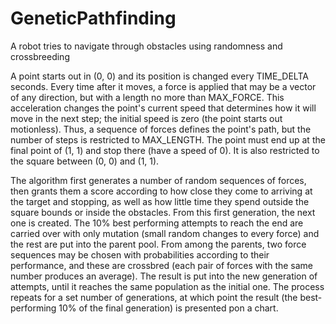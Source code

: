 # GeneticPathfinding
A robot tries to navigate through obstacles using randomness and crossbreeding

A point starts out in (0, 0) and its position is changed every TIME_DELTA seconds.
Every time after it moves, a force is applied that may be a vector of any direction, but with a length no more than MAX_FORCE.
This acceleration changes the point's current speed that determines how it will move in the next step; the initial speed is zero (the point starts out motionless).
Thus, a sequence of forces defines the point's path, but the number of steps is restricted to MAX_LENGTH.
The point must end up at the final point of (1, 1) and stop there (have a speed of 0).
It is also restricted to the square between (0, 0) and (1, 1).

The algorithm first generates a number of random sequences of forces, then grants them a score according to how close they come to arriving at the target and stopping, as well as how little time they spend outside the square bounds or inside the obstacles.
From this first generation, the next one is created. The 10% best performing attempts to reach the end are carried over with only mutation (small random changes to every force) and the rest are put into the parent pool.
From among the parents, two force sequences may be chosen with probabilities according to their performance, and these are crossbred (each pair of forces with the same number produces an average). 
The result is put into the new generation of attempts, until it reaches the same population as the initial one.
The process repeats for a set number of generations, at which point the result (the best-performing 10% of the final generation) is presented pon a chart.
